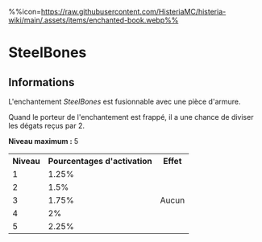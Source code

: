 %%icon=https://raw.githubusercontent.com/HisteriaMC/histeria-wiki/main/.assets/items/enchanted-book.webp%%
# SteelBones

## Informations 
L'enchantement *SteelBones* est fusionnable avec une pièce d'armure.  

Quand le porteur de l'enchantement est frappé, il a une chance de diviser les dégats reçus par 2. 
 
**Niveau maximum :** 5   

<table>
  <tr>
    <th>Niveau</th>
    <th>Pourcentages d'activation</th>
    <th>Effet</th>
  </tr>
  <tr>
    <td>1</td>
    <td>1.25%</td>
    <td rowspan="5">Aucun</td>
  </tr>
  <tr>
    <td>2</td>
    <td>1.5%</td>
  </tr>
  <tr>
    <td>3</td>
    <td>1.75%</td>
  </tr>
  <tr>
    <td>4</td>
    <td>2%</td>
  </tr>
  <tr>
    <td>5</td>
    <td>2.25%</td>
   </tr>
</table>
